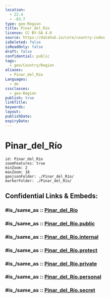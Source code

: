 ```yaml
---
location:
  - 22.4
  - -83.7
type: geo-Region
title: Pinar_del_Río
license: CC BY-SA 4.0
source: https://datahub.io/core/country-codes
isDeleted: false
isReadOnly: false
draft: false
confidential: public
tags:
  - geo/Country/Region
aliases:
  - Pinar_del_Río
Languages:
  - de
cssclasses:
  - geo-Region
publish: true
linkTitle:
keywords:
layout:
publishDate:
expiryDate:
---
```


# Pinar_del_Río

```leaflet
id: Pinar_del_Río
zoomFeatures: true 
minZoom: 2 
maxZoom: 18
geojsonFolder: ./Pinar_del_Río/
markerFolder: ./Pinar_del_Río/
```


## Confidential Links & Embeds: 

### #is_/same_as :: [Pinar_del_Río](/_Standards/Earth/Continent/America~Caribbean/Cuba/provinces~Cuba/Pinar_del_Río.md) 

### #is_/same_as :: [Pinar_del_Río.public](/_public/Earth/Continent/America~Caribbean/Cuba/provinces~Cuba/Pinar_del_Río.public.md) 

### #is_/same_as :: [Pinar_del_Río.internal](/_internal/Earth/Continent/America~Caribbean/Cuba/provinces~Cuba/Pinar_del_Río.internal.md) 

### #is_/same_as :: [Pinar_del_Río.protect](/_protect/Earth/Continent/America~Caribbean/Cuba/provinces~Cuba/Pinar_del_Río.protect.md) 

### #is_/same_as :: [Pinar_del_Río.private](/_private/Earth/Continent/America~Caribbean/Cuba/provinces~Cuba/Pinar_del_Río.private.md) 

### #is_/same_as :: [Pinar_del_Río.personal](/_personal/Earth/Continent/America~Caribbean/Cuba/provinces~Cuba/Pinar_del_Río.personal.md) 

### #is_/same_as :: [Pinar_del_Río.secret](/_secret/Earth/Continent/America~Caribbean/Cuba/provinces~Cuba/Pinar_del_Río.secret.md)

